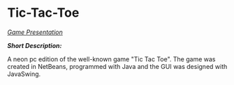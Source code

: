 # Tic-Tac-Toe
[*Game Presentation*](https://drive.google.com/file/d/1kMALYqhMI92c4mv7dYavA7wG9njj7VzZ/view) <br>

***Short Description:*** 

A neon pc edition of the well-known game "Tic Tac Toe". The game was created in NetBeans, programmed with Java and the GUI was designed with JavaSwing.
